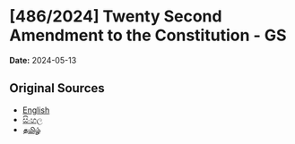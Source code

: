 # [486/2024] Twenty Second Amendment to the Constitution - GS

**Date:** 2024-05-13

## Original Sources

- [English](https://documents.gov.lk/view/bills/2024/5/486-2024_E.pdf)
- [සිංහල](https://documents.gov.lk/view/bills/2024/5/486-2024_S.pdf)
- [தமிழ்](https://documents.gov.lk/view/bills/2024/5/486-2024_T.pdf)
